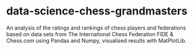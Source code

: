 # data-science-chess-grandmasters

An analysis of the ratings and rankings of chess players and federations based on data sets from The International Chess Federation FIDE & Chess.com using Pandas and Numpy, visualised results with MatPlotLib. 

